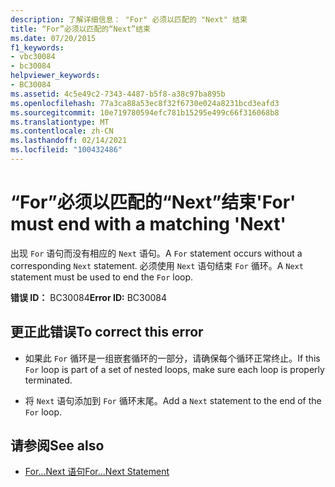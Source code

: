 ```yaml
---
description: 了解详细信息： "For" 必须以匹配的 "Next" 结束
title: “For”必须以匹配的“Next”结束
ms.date: 07/20/2015
f1_keywords:
- vbc30084
- bc30084
helpviewer_keywords:
- BC30084
ms.assetid: 4c5e49c2-7343-4487-b5f8-a38c97ba895b
ms.openlocfilehash: 77a3ca88a53ec8f32f6730e024a8231bcd3eafd3
ms.sourcegitcommit: 10e719780594efc781b15295e499c66f316068b8
ms.translationtype: MT
ms.contentlocale: zh-CN
ms.lasthandoff: 02/14/2021
ms.locfileid: "100432486"
---
```

# <a name="for-must-end-with-a-matching-next"></a><span data-ttu-id="3357f-103">“For”必须以匹配的“Next”结束</span><span class="sxs-lookup"><span data-stu-id="3357f-103">'For' must end with a matching 'Next'</span></span>

<span data-ttu-id="3357f-104">出现 `For` 语句而没有相应的 `Next` 语句。</span><span class="sxs-lookup"><span data-stu-id="3357f-104">A `For` statement occurs without a corresponding `Next` statement.</span></span> <span data-ttu-id="3357f-105">必须使用 `Next` 语句结束 `For` 循环。</span><span class="sxs-lookup"><span data-stu-id="3357f-105">A `Next` statement must be used to end the `For` loop.</span></span>  
  
 <span data-ttu-id="3357f-106">**错误 ID：** BC30084</span><span class="sxs-lookup"><span data-stu-id="3357f-106">**Error ID:** BC30084</span></span>  
  
## <a name="to-correct-this-error"></a><span data-ttu-id="3357f-107">更正此错误</span><span class="sxs-lookup"><span data-stu-id="3357f-107">To correct this error</span></span>  
  
- <span data-ttu-id="3357f-108">如果此 `For` 循环是一组嵌套循环的一部分，请确保每个循环正常终止。</span><span class="sxs-lookup"><span data-stu-id="3357f-108">If this `For` loop is part of a set of nested loops, make sure each loop is properly terminated.</span></span>  
  
- <span data-ttu-id="3357f-109">将 `Next` 语句添加到 `For` 循环末尾。</span><span class="sxs-lookup"><span data-stu-id="3357f-109">Add a `Next` statement to the end of the `For` loop.</span></span>  
  
## <a name="see-also"></a><span data-ttu-id="3357f-110">请参阅</span><span class="sxs-lookup"><span data-stu-id="3357f-110">See also</span></span>

- [<span data-ttu-id="3357f-111">For...Next 语句</span><span class="sxs-lookup"><span data-stu-id="3357f-111">For...Next Statement</span></span>](../language-reference/statements/for-next-statement.md)
